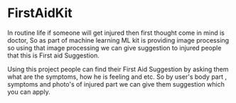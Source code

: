 # FirstAidKit

In routine life if someone will get injured then first thought come in mind is doctor, So as part of machine learning ML kit is providing image processing so using that image processing we can give suggestion to injured people that this is First aid Suggestion.

Using this project people can find their First Aid Suggestion by asking them what are the symptoms, how he is feeling and etc.
So by user's body part , symptoms and photo's of injured part we can give them suggestion which you can apply.
